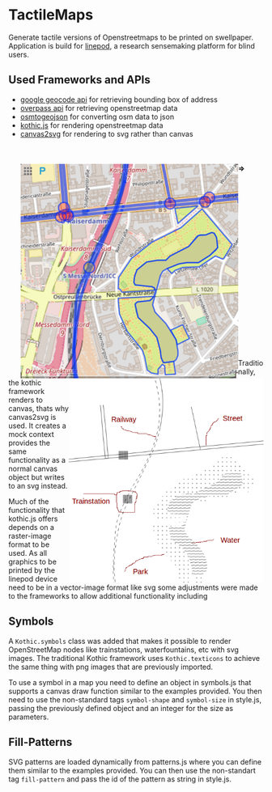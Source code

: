 # TactileMaps

Generate tactile versions of Openstreetmaps to be printed on swellpaper.
Application is build for [linepod](https://hpi.de/baudisch/projects/linepod.html), a research sensemaking platform for blind users.


## Used Frameworks and APIs
- [google geocode api](https://developers.google.com/maps/documentation/geocoding/intro) for retrieving bounding box of address
- [overpass api](http://overpass-api.de/api/interpreter) for retrieving openstreetmap data
- [osmtogeojson](https://github.com/tyrasd/osmtogeojson) for converting osm data to json
- [kothic.js](https://github.com/kothic/kothic-js) for rendering openstreetmap data
- [canvas2svg](https://github.com/gliffy/canvas2svg) for rendering to svg rather than canvas
<br></br>
<br></br>
<img src="renders/map_overpass.png" align="left" width="430" > **=>** 
<img src="renders/map.png" align="right" width="385" >
<br /><br /><br /><br /><br /><br /><br /><br /><br /><br /><br /><br /><br /><br /><br /><br /><br /><br /><br /><br />

Traditionally, the kothic framework renders to canvas, thats why canvas2svg is used. It creates a mock context provides the
same functionality as a normal canvas object but writes to an svg instead.  
  
Much of the functionality that kothic.js offers depends on a raster-image format to be used. As all graphics to be printed by the linepod device need
to be in a vector-image format like svg some adjustments were made to the frameworks to allow additional functionality including

## Symbols  
A `Kothic.symbols` class was added that makes it possible to render OpenStreetMap nodes like trainstations, waterfountains, etc
with svg images. The traditional Kothic framework uses `Kothic.texticons` to achieve the same thing with png images that are
previously imported.

To use a symbol in a map you need to define an object in symbols.js that supports a canvas draw function similar to the examples provided.
You then need to use the non-standard tags `symbol-shape` and `symbol-size` in style.js, passing the previously defined object and an integer for the size as parameters.

## Fill-Patterns  
SVG patterns are loaded dynamically from patterns.js where you can define them similar to the examples provided.
You can then use the non-standart tag `fill-pattern` and pass the id of the pattern as string in style.js.
